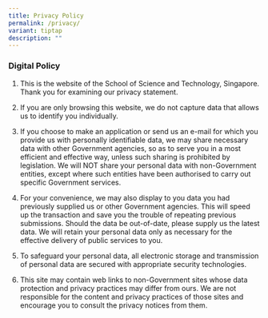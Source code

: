 ```yaml
---
title: Privacy Policy
permalink: /privacy/
variant: tiptap
description: ""
---
```

<h3><strong>Digital Policy</strong></h3>
<ol data-tight="true" class="tight">
<li>
<p>This is the website of the School of Science and Technology, Singapore.
Thank you for examining our privacy statement.</p>
</li>
<li>
<p>If you are only browsing this website, we do not capture data that allows
us to identify you individually.</p>
</li>
<li>
<p>If you choose to make an application or send us an e-mail for which you
provide us with personally identifiable data, we may share necessary data
with other Government agencies, so as to serve you in a most efficient
and effective way, unless such sharing is prohibited by legislation. We
will NOT share your personal data with non-Government entities, except
where such entities have been authorised to carry out specific Government
services.</p>
</li>
<li>
<p>For your convenience, we may also display to you data you had previously
supplied us or other Government agencies. This will speed up the transaction
and save you the trouble of repeating previous submissions. Should the
data be out-of-date, please supply us the latest data. We will retain your
personal data only as necessary for the effective delivery of public services
to you.</p>
</li>
<li>
<p>To safeguard your personal data, all electronic storage and transmission
of personal data are secured with appropriate security technologies.</p>
</li>
<li>
<p>This site may contain web links to non-Government sites whose data protection
and privacy practices may differ from ours. We are not responsible for
the content and privacy practices of those sites and encourage you to consult
the privacy notices from them.</p>
</li>
</ol>
<p></p>